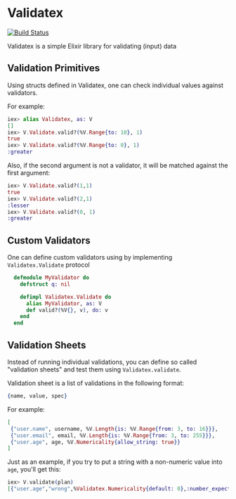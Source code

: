 Validatex
==========
[![Build Status](https://secure.travis-ci.org/ElixirWerkz/validatex.png)](http://travis-ci.org/ElixirWerkz/validatex)


Validatex is a simple Elixir library for validating (input) data

Validation Primitives
---------------------

Using structs defined in Validatex, one can check individual values against
validators.

For example:

```elixir
iex> alias Validatex, as: V
[]
iex> V.Validate.valid?(%V.Range{to: 10}, 1)
true
iex> V.Validate.valid?(%V.Range{to: 0}, 1)
:greater
````

Also, if the second argument is not a validator, it will be matched against the first argument:

```elixir
iex> V.Validate.valid?(1,1)
true
iex> V.Validate.valid?(2,1)
:lesser
iex> V.Validate.valid?(0, 1)
:greater
```

Custom Validators
-----------------

One can define custom validators using by implementing `Validatex.Validate` protocol

```elixir
  defmodule MyValidator do
    defstruct q: nil

    defimpl Validatex.Validate do
      alias MyValidator, as: V
      def valid?(%V{}, v), do: v
    end
  end
```


Validation Sheets
-----------------

Instead of running individual validations, you can define so called "validation sheets" and test them using
`Validatex.validate`.

Validation sheet is a list of validations in the following format:

```elixir
{name, value, spec}
```

For example:

```elixir
[
 {"user.name", username, %V.Length{is: %V.Range{from: 3, to: 16}}},
 {"user.email", email, %V.Length{is: %V.Range{from: 3, to: 255}}},
 {"user.age", age, %V.Numericality{allow_string: true}}
]
```

Just as an example, if you try to put a string with a non-numeric value into `age`, you'll get this:

```elixir
iex> V.validate(plan)
[{"user.age","wrong",%Validatex.Numericality{default: 0},:number_expected}]
```
